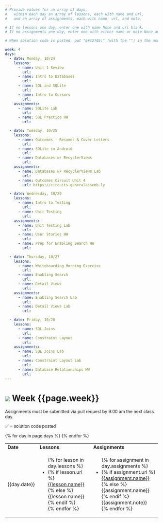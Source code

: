```yaml
---
# Provide values for an array of days,
#   within each day an array of lessons, each with name and url,
#   and an array of assignments, each with name, url, and note.

# If no lessons one day, enter one with name None and url blank.
# If no assignments one day, enter one with either name or note None and url blank.

# When solution code is posted, put "&#x2705;" (with the "") in the assignment's note.

week: 4
days:
  - date: Monday, 10/24
    lessons:
      - name: Unit 1 Review
        url: 
      - name: Intro to Databases
        url: 
      - name: SQL and SQLite
        url: 
      - name: Intro to Cursors
        url: 
    assignments:
      - name: SQLite Lab
        url: 
      - name: SQL Practice HW
        url: 

  - date: Tuesday, 10/25
    lessons:
      - name: Outcomes - Resumes & Cover Letters
        url: 
      - name: SQLite in Android
        url: 
      - name: Databases w/ RecyclerViews
        url: 
    assignments:
      - name: Databases w/ RecyclerViews Lab
        url: 
      - name: Outcomes Circuit Unit 4
        url: https://circuits.generalassemb.ly

  - date: Wednesday, 10/26
    lessons:
      - name: Intro to Testing
        url: 
      - name: Unit Testing
        url: 
    assignments:
      - name: Unit Testing Lab
        url: 
      - name: User Stories HW
        url: 
      - name: Prep for Enabling Search HW
        url: 

  - date: Thursday, 10/27
    lessons:
      - name: Whiteboarding Morning Exercise
        url: 
      - name: Enabling Search
        url: 
      - name: Detail Views
        url: 
    assignments:
      - name: Enabling Search Lab
        url: 
      - name: Detail Views Lab
        url: 

  - date: Friday, 10/28
    lessons:
      - name: SQL Joins
        url: 
      - name: Constraint Layout
        url: 
    assignments:
      - name: SQL Joins Lab
        url: 
      - name: Constraint Layout Lab
        url: 
      - name: Database Relationships HW
        url: 
---
```


# ![](https://ga-dash.s3.amazonaws.com/production/assets/logo-9f88ae6c9c3871690e33280fcf557f33.png) Week {{page.week}}

Assignments must be submitted via pull request by 9:00 am the next class day.

&#x2705; = solution code posted

<table>
<tr><td><b>Date</b></td><td><b>Lessons</b></td><td><b>Assignments</b></td></tr>
{% for day in page.days %}
  <tr>
    <td>{{day.date}}</td>
    <td><ul>{% for lesson in day.lessons %}
      <li>{% if lesson.url %}
        <a href="{{lesson.url}}">{{lesson.name}}</a>
      {% else %}
        {{lesson.name}}
      {% endif %}</li>
    {% endfor %}</ul></td>
    <td><ul>{% for assignment in day.assignments %}
      <li>{% if assignment.url %}
        <a href="{{assignment.url}}">{{assignment.name}}</a>
      {% else %}
        {{assignment.name}}
      {% endif %}{{assignment.note}}</li>
    {% endfor %}</ul></td>
  </tr>
{% endfor %}
</table>
